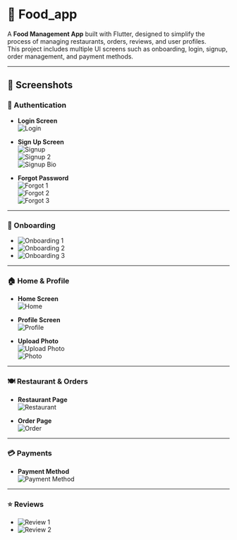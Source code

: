 # 🍔 Food_app

A **Food Management App** built with Flutter, designed to simplify the process of managing restaurants, orders, reviews, and user profiles.  
This project includes multiple UI screens such as onboarding, login, signup, order management, and payment methods.

---

## 📱 Screenshots

### 🔑 Authentication
- **Login Screen**  
  ![Login](/pics/login.png)

- **Sign Up Screen**  
  ![Signup](/pics/signup.png)  
  ![Signup 2](/pics/signup2.png)  
  ![Signup Bio](/pics/SignupBio.png)

- **Forgot Password**  
  ![Forgot 1](/pics/forgot1.jfif)  
  ![Forgot 2](/pics/forgot2.jfif)  
  ![Forgot 3](/pics/forgot3.png)

---

### 🚀 Onboarding
- ![Onboarding 1](/pics/onboarding.png)  
- ![Onboarding 2](/pics/onboarding2.png)  
- ![Onboarding 3](/pics/1.png)

---

### 🏠 Home & Profile
- **Home Screen**  
  ![Home](/pics/home2.png)

- **Profile Screen**  
  ![Profile](/pics/profile.png)

- **Upload Photo**  
  ![Upload Photo](/pics/uploadPhoto.png)  
  ![Photo](/pics/Photo.png)

---

### 🍽️ Restaurant & Orders
- **Restaurant Page**  
  ![Restaurant](/pics/resturant.png)

- **Order Page**  
  ![Order](/pics/order.png)

---

### 💳 Payments
- **Payment Method**  
  ![Payment Method](/pics/paymentMethod.png)

---

### ⭐ Reviews
- ![Review 1](/pics/review.png)  
- ![Review 2](/pics/review2.png)


